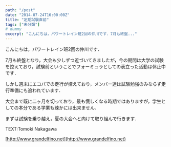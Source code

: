 ```yaml
---
path: "/post"
date: "2014-07-24T16:00:00Z"
title: "定期試験直前"
tags: ["未分類"]
# dummy
excerpt: "こんにちは，パワートレイン班2回の仲川です．7月も終盤..."
---
```




[](24-1.jpg)

こんにちは，パワートレイン班2回の仲川です．

7月も終盤となり，大会も少しずつ近づいてきましたが，今の期間は大学の試験を控えており，試験前ということでフォーミュラとしての表立った活動は休止中です．

しかし週末にエコパでの走行が控えており，メンバー達は試験勉強のみならず走行準備にも追われています．

大会まで既に二ヶ月を切っており，最も慌しくなる時期ではありますが，学生としての本分である学業も疎かには出来ません．

まずは試験を乗り越え，夏の大会へと向けて取り組んで行きます．

TEXT:Tomoki Nakagawa

[http://www.grandelfino.net](http://www.grandelfino.net)

